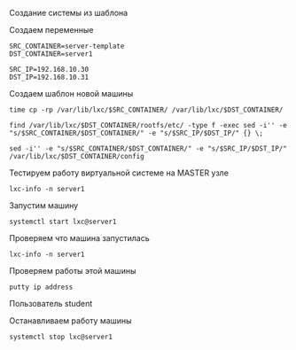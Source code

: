 Создание системы из шаблона

Создаем переменные
```
SRC_CONTAINER=server-template
DST_CONTAINER=server1

SRC_IP=192.168.10.30
DST_IP=192.168.10.31
```
Создаем шаблон новой машины
```
time cp -rp /var/lib/lxc/$SRC_CONTAINER/ /var/lib/lxc/$DST_CONTAINER/

find /var/lib/lxc/$DST_CONTAINER/rootfs/etc/ -type f -exec sed -i'' -e "s/$SRC_CONTAINER/$DST_CONTAINER/" -e "s/$SRC_IP/$DST_IP/" {} \;

sed -i'' -e "s/$SRC_CONTAINER/$DST_CONTAINER/" -e "s/$SRC_IP/$DST_IP/" /var/lib/lxc/$DST_CONTAINER/config
```

Тестируем работу виртуальной системе на MASTER узле
```
lxc-info -n server1
```
Запустим машину
```
systemctl start lxc@server1
```
Проверяем что машина запустилась

```
lxc-info -n server1
```
Проверяем работы этой машины
```
putty ip address
```
Пользователь student

Останавливаем работу машины
```
systemctl stop lxc@server1
```
